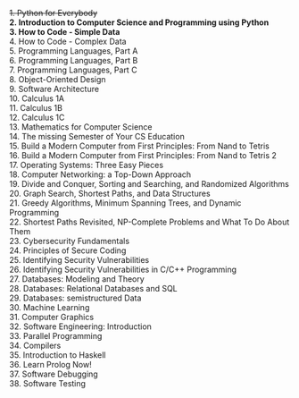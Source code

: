 ~~1. Python for Everybody~~  
**2. Introduction to Computer Science and Programming using Python**  
**3. How to Code - Simple Data**  
4. How to Code - Complex Data  
5. Programming Languages, Part A  
6. Programming Languages, Part B  
7. Programming Languages, Part C  
8. Object-Oriented Design  
9. Software Architecture  
10. Calculus 1A  
11. Calculus 1B  
12. Calculus 1C  
13. Mathematics for Computer Science  
14. The missing Semester of Your CS Education  
15. Build a Modern Computer from First Principles: From Nand to Tetris  
16. Build a Modern Computer from First Principles: From Nand to Tetris 2  
17. Operating Systems: Three Easy Pieces  
18. Computer Networking: a Top-Down Approach  
19. Divide and Conquer, Sorting and Searching, and Randomized Algorithms  
20. Graph Search, Shortest Paths, and Data Structures  
21. Greedy Algorithms, Minimum Spanning Trees, and Dynamic Programming  
22. Shortest Paths Revisited, NP-Complete Problems and What To Do About Them  
23. Cybersecurity Fundamentals  
24. Principles of Secure Coding  
25. Identifying Security Vulnerabilities  
26. Identifying Security Vulnerabilities in C/C++ Programming  
27. Databases: Modeling and Theory  
28. Databases: Relational Databases and SQL  
29. Databases: semistructured Data  
30. Machine Learning  
31. Computer Graphics  
32. Software Engineering: Introduction  
33. Parallel Programming  
34. Compilers  
35. Introduction to Haskell  
36. Learn Prolog Now!  
37. Software Debugging  
38. Software Testing  